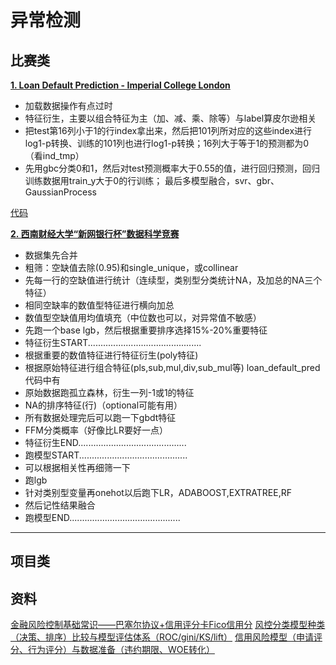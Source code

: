 # 异常检测

## 比赛类

[**1. Loan Default Prediction - Imperial College London**](https://www.kaggle.com/c/loan-default-prediction)

 - 加载数据操作有点过时
 - 特征衍生，主要以组合特征为主（加、减、乘、除等）与label算皮尔逊相关
 - 把test第16列小于1的行index拿出来，然后把101列所对应的这些index进行log1-p转换、训练的101列也进行log1-p转换；16列大于等于1的预测都为0（看ind_tmp）
 - 先用gbc分类0和1，然后对test预测概率大于0.55的值，进行回归预测，回归训练数据用train_y大于0的行训练；
 最后多模型融合，svr、gbr、GaussianProcess
 
 [代码](code/loan_default_prediction/README.md)
 

[**2. 西南财经大学“新网银行杯”数据科学竞赛**](http://www.dcjingsai.com/common/cmpt/%E8%A5%BF%E5%8D%97%E8%B4%A2%E7%BB%8F%E5%A4%A7%E5%AD%A6%E2%80%9C%E6%96%B0%E7%BD%91%E9%93%B6%E8%A1%8C%E6%9D%AF%E2%80%9D%E6%95%B0%E6%8D%AE%E7%A7%91%E5%AD%A6%E7%AB%9E%E8%B5%9B_%E7%BB%93%E6%9E%9C%E6%8F%90%E4%BA%A4.html)

 - 数据集先合并
 - 粗筛：空缺值去除(0.95)和single_unique，或collinear
 - 先每一行的空缺值进行统计（连续型，类别型分类统计NA，及加总的NA三个特征）
 - 相同空缺率的数值型特征进行横向加总
 - 数值型空缺值用均值填充（中位数也可以，对异常值不敏感）
 - 先跑一个base lgb，然后根据重要排序选择15%-20%重要特征
 - 特征衍生START.............................................
 - 根据重要的数值特征进行特征衍生(poly特征)
 - 根据原始特征进行组合特征(pls,sub,mul,div,sub_mul等) loan_default_pred代码中有
 - 原始数据跑孤立森林，衍生一列-1或1的特征
 - NA的排序特征(行)（optional可能有用）
 - 所有数据处理完后可以跑一下gbdt特征
 - FFM分类概率（好像比LR要好一点）
 - 特征衍生END...........................................
 - 跑模型START...........................................
 - 可以根据相关性再细筛一下
 - 跑lgb
 - 针对类别型变量再onehot以后跑下LR，ADABOOST,EXTRATREE,RF
 - 然后记性结果融合
 - 跑模型END............................................
 

---
 
## 项目类


## 资料

[金融风险控制基础常识——巴塞尔协议+信用评分卡Fico信用分](https://blog.csdn.net/sinat_26917383/article/details/51720662)
[风控分类模型种类（决策、排序）比较与模型评估体系（ROC/gini/KS/lift）](https://blog.csdn.net/sinat_26917383/article/details/51725102)
[信用风险模型（申请评分、行为评分）与数据准备（违约期限、WOE转化）](https://blog.csdn.net/sinat_26917383/article/details/51721107)

